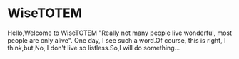 # WiseTOTEM
Hello,Welcome to WiseTOTEM
"Really not many people live wonderful, most people are only alive".
One day, I see such a word.Of course, this is right, I think,but,No, I don't live so listless.So,I will do something... 
